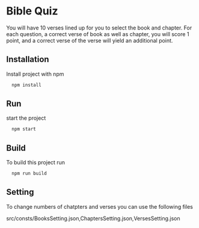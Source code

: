 
# Bible Quiz
You will have 10 verses lined up for you to select the book and chapter. For each question, a correct verse of book as well as chapter, you will score 1 point, and a correct verse of the verse will yield an additional point.



## Installation

Install project with npm

```bash
  npm install
```
## Run

start the project

```bash
  npm start
```


## Build

To build this project run

```bash
  npm run build
```

## Setting

To change numbers of chatpters and verses you can use the following files

  src/consts/BooksSetting.json,ChaptersSetting.json,VersesSetting.json

